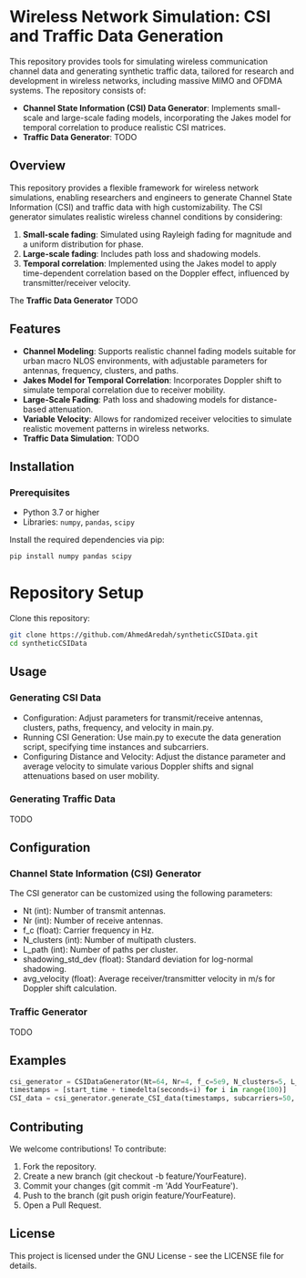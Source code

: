 # Wireless Network Simulation: CSI and Traffic Data Generation

This repository provides tools for simulating wireless communication channel data and generating synthetic traffic data, tailored for research and development in wireless networks, including massive MIMO and OFDMA systems. The repository consists of:
- **Channel State Information (CSI) Data Generator**: Implements small-scale and large-scale fading models, incorporating the Jakes model for temporal correlation to produce realistic CSI matrices.
- **Traffic Data Generator**: TODO

## Overview

This repository provides a flexible framework for wireless network simulations, enabling researchers and engineers to generate Channel State Information (CSI) and traffic data with high customizability. The CSI generator simulates realistic wireless channel conditions by considering:
1. **Small-scale fading**: Simulated using Rayleigh fading for magnitude and a uniform distribution for phase.
2. **Large-scale fading**: Includes path loss and shadowing models.
3. **Temporal correlation**: Implemented using the Jakes model to apply time-dependent correlation based on the Doppler effect, influenced by transmitter/receiver velocity.

The **Traffic Data Generator** TODO

## Features

- **Channel Modeling**: Supports realistic channel fading models suitable for urban macro NLOS environments, with adjustable parameters for antennas, frequency, clusters, and paths.
- **Jakes Model for Temporal Correlation**: Incorporates Doppler shift to simulate temporal correlation due to receiver mobility.
- **Large-Scale Fading**: Path loss and shadowing models for distance-based attenuation.
- **Variable Velocity**: Allows for randomized receiver velocities to simulate realistic movement patterns in wireless networks.
- **Traffic Data Simulation**: TODO

## Installation

### Prerequisites

- Python 3.7 or higher
- Libraries: `numpy`, `pandas`, `scipy`

Install the required dependencies via pip:

```bash
pip install numpy pandas scipy
```

# Repository Setup

Clone this repository:

```bash
git clone https://github.com/AhmedAredah/syntheticCSIData.git
cd syntheticCSIData
```

## Usage

### Generating CSI Data

- Configuration: Adjust parameters for transmit/receive antennas, clusters, paths, frequency, and velocity in main.py.
- Running CSI Generation: Use main.py to execute the data generation script, specifying time instances and subcarriers.
- Configuring Distance and Velocity: Adjust the distance parameter and average velocity to simulate various Doppler shifts and signal attenuations based on user mobility.

### Generating Traffic Data

TODO 

## Configuration

### Channel State Information (CSI) Generator

The CSI generator can be customized using the following parameters:

- Nt (int): Number of transmit antennas.
- Nr (int): Number of receive antennas.
- f_c (float): Carrier frequency in Hz.
- N_clusters (int): Number of multipath clusters.
- L_path (int): Number of paths per cluster.
- shadowing_std_dev (float): Standard deviation for log-normal shadowing.
- avg_velocity (float): Average receiver/transmitter velocity in m/s for Doppler shift calculation.

### Traffic Generator

TODO

## Examples

```python
csi_generator = CSIDataGenerator(Nt=64, Nr=4, f_c=5e9, N_clusters=5, L_path=3, avg_velocity=10)
timestamps = [start_time + timedelta(seconds=i) for i in range(100)]
CSI_data = csi_generator.generate_CSI_data(timestamps, subcarriers=50, distance=None)
```

## Contributing

We welcome contributions! To contribute:

1. Fork the repository.
2. Create a new branch (git checkout -b feature/YourFeature).
3. Commit your changes (git commit -m 'Add YourFeature').
4. Push to the branch (git push origin feature/YourFeature).
5. Open a Pull Request.

## License

This project is licensed under the GNU License - see the LICENSE file for details.
